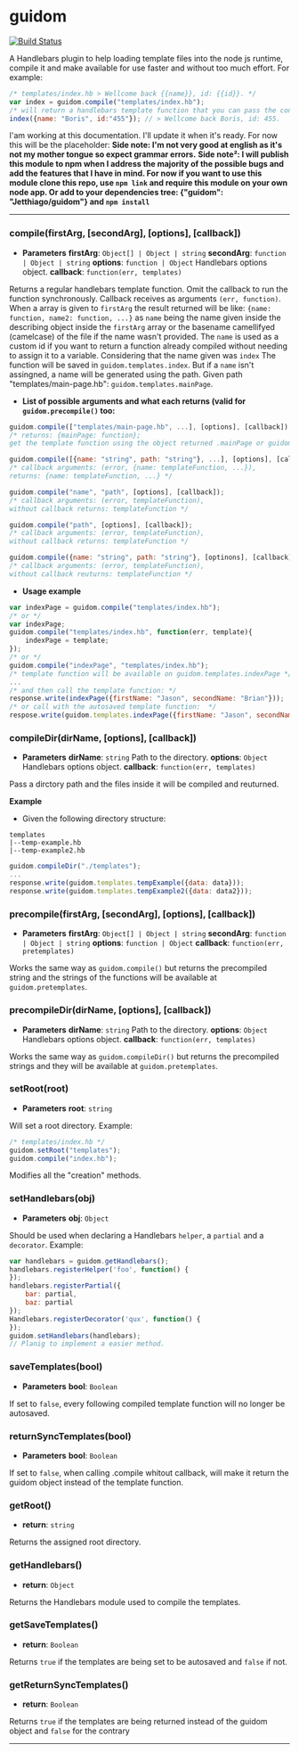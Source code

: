 # guidom
[![Build Status](https://travis-ci.org/Jetthiago/guidom.svg?branch=master)](https://travis-ci.org/Jetthiago/guidom)

A Handlebars plugin to help loading template files into the node js runtime, compile it and make available for use faster and without too much effort. For example: 
```js
/* templates/index.hb > Wellcome back {{name}}, id: {{id}}. */
var index = guidom.compile("templates/index.hb");
/* will return a handlebars template function that you can pass the context (or data if you prefer): */
index({name: "Boris", id:"455"}); // > Wellcome back Boris, id: 455.
```
I'am working at this documentation. I'll update it when it's ready. For now this will be the placeholder:
**Side note: I'm not very good at english as it's not my mother tongue so expect grammar errors.**
**Side note²: I will publish this module to npm when I address the majority of the possible bugs and add the features that I have in mind. For now if you want to use this module clone this repo, use `npm link` and require this module on your own node app. Or add to your dependencies tree: {"guidom": "Jetthiago/guidom"} and `npm install`**

* * *
### compile(firstArg, [secondArg], [options], [callback])
* **Parameters**
**firstArg**: `Object[] | Object | string`
**secondArg**: `function | Object | string`
**options**: `function | Object`  Handlebars options object.
**callback**: `function(err, templates)`

Returns a regular handlebars template function. Omit the callback to run the function synchronously. Callback receives as arguments ```(err, function)```. When a array is given to ```firstArg``` the result returned will be like: ```{name: function, name2: function, ...}``` as ```name``` being the name given inside the describing object inside the ```firstArg``` array or the basename camellifyed (camelcase) of the file if the name wasn't provided.
The ```name``` is used as a custom id if you want to return a function already compiled without needing to assign it to a variable. Considering that the name given was ```index``` The function will be saved in ```guidom.templates.index```. But if a ```name``` isn't assingned, a name will be generated using the path. Given path "templates/main-page.hb": ```guidom.templates.mainPage```.

- **List of possible arguments and what each returns (valid for `guidom.precompile()` too:**
```js
guidom.compile(["templates/main-page.hb", ...], [options], [callback]);
/* returns: {mainPage: function};
get the template function using the object returned .mainPage or guidom.templates.mainPage */
```
```js
guidom.compile([{name: "string", path: "string"}, ...], [options], [callback]);
/* callback arguments: (error, {name: templateFunction, ...}),
returns: {name: templateFunction, ...} */
```
```js
guidom.compile("name", "path", [options], [callback]);
/* callback arguments: (error, templateFunction),
without callback returns: templateFunction */
```
```js
guidom.compile("path", [options], [callback]);
/* callback arguments: (error, templateFunction),
without callback returns: templateFunction */
```
```js
guidom.compile({name: "string", path: "string"}, [optinons], [callback]);
/* callback arguments: (error, templateFunction),
without callback reuturns: templateFunction */
```

- **Usage example**
```js
var indexPage = guidom.compile("templates/index.hb");
/* or */
var indexPage;
guidom.compile("templates/index.hb", function(err, template){
    indexPage = template;
});
/* or */
guidom.compile("indexPage", "templates/index.hb");
/* template function will be available on guidom.templates.indexPage */
...
/* and then call the template function: */
response.write(indexPage({firstName: "Jason", secondName: "Brian"}));
/* or call with the autosaved template function:  */
respose.write(guidom.templates.indexPage({firstName: "Jason", secondName: "Brian"}));
```

### compileDir(dirName, [options], [callback])
* **Parameters**
**dirName**: `string` Path to the directory.
**options**: `Object`  Handlebars options object.
**callback**: `function(err, templates)`

Pass a dirctory path and the files inside it will be compiled and reuturned.

**Example**
- Given the following directory structure:
```
templates
|--temp-example.hb
|--temp-example2.hb
```

```js
guidom.compileDir("./templates");
...
response.write(guidom.templates.tempExample({data: data}));
response.write(guidom.templates.tempExample2({data: data2}));
```

### precompile(firstArg, [secondArg], [options], [callback]) 
* **Parameters**
**firstArg**: `Object[] | Object | string`
**secondArg**: `function | Object | string`
**options**: `function | Object`
**callback**: `function(err, pretemplates)`

Works the same way as `guidom.compile()` but returns the precompiled string and the strings of the functions will be available at `guidom.pretemplates`.

### precompileDir(dirName, [options], [callback])
* **Parameters**
**dirName**: `string` Path to the directory.
**options**: `Object`  Handlebars options object.
**callback**: `function(err, templates)`

Works the same way as `guidom.compileDir()` but returns the precompiled strings and they will be available at `guidom.pretemplates`.

### setRoot(root) 
* **Parameters**
**root**: `string`

Will set a root directory. Example: 
```js
/* templates/index.hb */
guidom.setRoot("templates");
guidom.compile("index.hb");
```
Modifies all the "creation" methods.

### setHandlebars(obj) 
* **Parameters**
**obj**: `Object`

Should be used when declaring a Handlebars `helper`, a `partial` and a `decorator`. Example:
```js
var handlebars = guidom.getHandlebars();
handlebars.registerHelper('foo', function() {
});
handlebars.registerPartial({
    bar: partial,
    baz: partial
});
Handlebars.registerDecorator('qux', function() {
});
guidom.setHandlebars(handlebars);
// Planig to implement a easier method.
```

### saveTemplates(bool)
* **Parameters**
**bool**: `Boolean`

If set to `false`, every following compiled template function will no longer be autosaved.

### returnSyncTemplates(bool)
* **Parameters**
**bool**: `Boolean`

If set to `false`, when calling .compile whitout callback, will make it return the guidom object instead of the template function.

### getRoot()
* **return**: `string`

Returns the assigned root directory.

### getHandlebars()
* **return**: `Object`

Returns the Handlebars module used to compile the templates.

### getSaveTemplates()
* **return**: `Boolean`

Returns `true` if the templates are being set to be autosaved and `false` if not.

### getReturnSyncTemplates()
* **return**: `Boolean`

Returns `true` if the templates are being returned instead of the guidom object and `false` for the contrary

* * *
